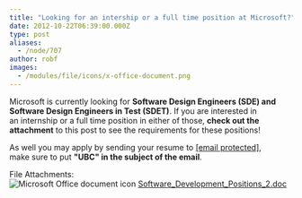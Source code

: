 ```yaml
---
title: "Looking for an intership or a full time position at Microsoft?"
date: 2012-10-22T06:39:00.000Z
type: post
aliases:
  - /node/707
author: robf
images:
  - /modules/file/icons/x-office-document.png
---
```


<div class="field field-name-body field-type-text-with-summary field-label-hidden"><div class="field-items"><div class="field-item even"><p>Microsoft is currently looking for <b>Software Design Engineers (SDE) and<br>
Software Design Engineers in Test (SDET)</b>.  If you are interested in<br>
an internship or a full time position in either of those, <b>check out the<br>
attachment</b> to this post to see the requirements for these positions!  </p>
<p>As well you may apply by sending your resume to <a href="/cdn-cgi/l/email-protection#573936233b2332363a173a3e342538243831237934383a"><span class="__cf_email__" data-cfemail="533d32273f2736323e133e3a30213c203c35277d303c3e">[email&#xA0;protected]</span></a>,<br>
make sure to put <b>&quot;UBC&quot; in the subject of the email</b>.</p>
</div></div></div><div class="field field-name-field-file-attachments field-type-file field-label-above"><div class="field-label">File Attachments:&#xA0;</div><div class="field-items"><div class="field-item even"><span class="file"><img class="file-icon" alt="Microsoft Office document icon" title="application/msword" src="/modules/file/icons/x-office-document.png"> <a href="https://ubccsss.org/files/Software_Development_Positions_2.doc" type="application/msword; length=31232">Software_Development_Positions_2.doc</a></span></div></div></div>    <footer>
          </footer>
